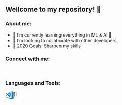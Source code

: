 ## Wellcome to my repository! 👋

### About me:
- 🌱 I’m currently learning everything in ML & AI 🤣
- 👯 I’m looking to collaborate with other developers
- 🥅 2020 Goals: Sharpen my skills

### Connect with me:


<br />

### Languages and Tools:


[<img align="left" alt="Visual Studio Code" width="26px" src="https://raw.githubusercontent.com/github/explore/80688e429a7d4ef2fca1e82350fe8e3517d3494d/topics/visual-studio-code/visual-studio-code.png" />]



<br />
<br />
